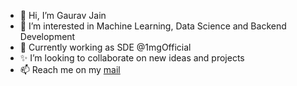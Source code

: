 - 👋 Hi, I’m Gaurav Jain
- 👀 I’m interested in Machine Learning, Data Science and Backend Development
- 🌱 Currently working as SDE @1mgOfficial
- ✨ I’m looking to collaborate on new ideas and projects
- 📫 Reach me on my [mail](mailto:int-gaurav.jain@1mg.com)

<!---
gauravjain1mg/gauravjain1mg is a ✨ special ✨ repository because its `README.md` (this file) appears on your GitHub profile.
You can click the Preview link to take a look at your changes.
--->
